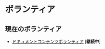# ボランティア

## 現在のボランティア

- [ドキュメントコンテンツボランティア](./volunteering/document-content-volunteer.md) [**継続中**]